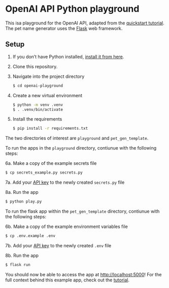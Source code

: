 # OpenAI API Python playground

This isa playground for the OpenAI API, adapted from the [quickstart tutorial](https://beta.openai.com/docs/quickstart). The pet name generator uses the [Flask](https://flask.palletsprojects.com/en/2.0.x/) web framework. 

## Setup

1. If you don’t have Python installed, [install it from here](https://www.python.org/downloads/).

2. Clone this repository.

3. Navigate into the project directory

   ```bash
   $ cd openai-playground
   ```

4. Create a new virtual environment

   ```bash
   $ python -m venv .venv
   $ . .venv/bin/activate
   ```

5. Install the requirements

   ```bash
   $ pip install -r requirements.txt
   ```

The two directories of interest are `playground` and `pet_gen_template`. 

To run the apps in the `playground` directory, contiunue with the following steps:

6a. Make a copy of the example secrets file

   ```bash
   $ cp secrets_example.py secrets.py
   ```

7a. Add your [API key](https://beta.openai.com/account/api-keys) to the newly created `secrets.py` file

8a. Run the app

   ```bash
   $ python play.py
   ```

To run the flask app within the `pet_gen_template` directory, contiunue with the following steps:

6b. Make a copy of the example environment variables file

   ```bash
   $ cp .env.example .env
   ```

7b. Add your [API key](https://beta.openai.com/account/api-keys) to the newly created `.env` file

8b. Run the app

   ```bash
   $ flask run
   ```

You should now be able to access the app at [http://localhost:5000](http://localhost:5000)! For the full context behind this example app, check out the [tutorial](https://beta.openai.com/docs/quickstart).
